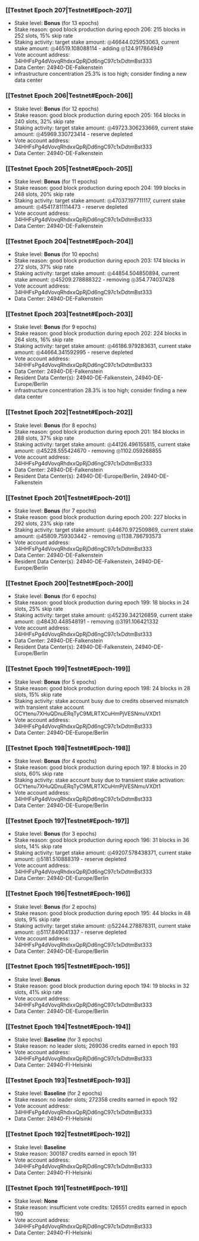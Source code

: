 ### [[Testnet Epoch 207|Testnet#Epoch-207]]
* Stake level: **Bonus** (for 13 epochs)
* Stake reason: good block production during epoch 206: 215 blocks in 252 slots, 15% skip rate
* Staking activity: target stake amount: ◎46644.025953063, current stake amount: ◎46519.108088114 - adding ◎124.917864949
* Vote account address: 34HHFsPg4dVovqRhdxxQpRjDd6ngC97c1xDdtmBst333
* Data Center: 24940-DE-Falkenstein
* infrastructure concentration 25.3% is too high; consider finding a new data center
### [[Testnet Epoch 206|Testnet#Epoch-206]]
* Stake level: **Bonus** (for 12 epochs)
* Stake reason: good block production during epoch 205: 164 blocks in 240 slots, 32% skip rate
* Staking activity: target stake amount: ◎49723.306233669, current stake amount: ◎45969.330723414 - reserve depleted
* Vote account address: 34HHFsPg4dVovqRhdxxQpRjDd6ngC97c1xDdtmBst333
* Data Center: 24940-DE-Falkenstein
### [[Testnet Epoch 205|Testnet#Epoch-205]]
* Stake level: **Bonus** (for 11 epochs)
* Stake reason: good block production during epoch 204: 199 blocks in 248 slots, 20% skip rate
* Staking activity: target stake amount: ◎47037.197711117, current stake amount: ◎45417.811114473 - reserve depleted
* Vote account address: 34HHFsPg4dVovqRhdxxQpRjDd6ngC97c1xDdtmBst333
* Data Center: 24940-DE-Falkenstein
### [[Testnet Epoch 204|Testnet#Epoch-204]]
* Stake level: **Bonus** (for 10 epochs)
* Stake reason: good block production during epoch 203: 174 blocks in 272 slots, 37% skip rate
* Staking activity: target stake amount: ◎44854.504850894, current stake amount: ◎45209.278888322 - removing ◎354.774037428
* Vote account address: 34HHFsPg4dVovqRhdxxQpRjDd6ngC97c1xDdtmBst333
* Data Center: 24940-DE-Falkenstein
### [[Testnet Epoch 203|Testnet#Epoch-203]]
* Stake level: **Bonus** (for 9 epochs)
* Stake reason: good block production during epoch 202: 224 blocks in 264 slots, 16% skip rate
* Staking activity: target stake amount: ◎46186.979283631, current stake amount: ◎44664.341592995 - reserve depleted
* Vote account address: 34HHFsPg4dVovqRhdxxQpRjDd6ngC97c1xDdtmBst333
* Data Center: 24940-DE-Falkenstein
* Resident Data Center(s): 24940-DE-Falkenstein, 24940-DE-Europe/Berlin
* infrastructure concentration 28.3% is too high; consider finding a new data center
### [[Testnet Epoch 202|Testnet#Epoch-202]]
* Stake level: **Bonus** (for 8 epochs)
* Stake reason: good block production during epoch 201: 184 blocks in 288 slots, 37% skip rate
* Staking activity: target stake amount: ◎44126.496155815, current stake amount: ◎45228.555424670 - removing ◎1102.059268855
* Vote account address: 34HHFsPg4dVovqRhdxxQpRjDd6ngC97c1xDdtmBst333
* Data Center: 24940-DE-Falkenstein
* Resident Data Center(s): 24940-DE-Europe/Berlin, 24940-DE-Falkenstein
### [[Testnet Epoch 201|Testnet#Epoch-201]]
* Stake level: **Bonus** (for 7 epochs)
* Stake reason: good block production during epoch 200: 227 blocks in 292 slots, 23% skip rate
* Staking activity: target stake amount: ◎44670.972509869, current stake amount: ◎45809.759303442 - removing ◎1138.786793573
* Vote account address: 34HHFsPg4dVovqRhdxxQpRjDd6ngC97c1xDdtmBst333
* Data Center: 24940-DE-Falkenstein
* Resident Data Center(s): 24940-DE-Falkenstein, 24940-DE-Europe/Berlin
### [[Testnet Epoch 200|Testnet#Epoch-200]]
* Stake level: **Bonus** (for 6 epochs)
* Stake reason: good block production during epoch 199: 18 blocks in 24 slots, 25% skip rate
* Staking activity: target stake amount: ◎45239.342126859, current stake amount: ◎48430.448548191 - removing ◎3191.106421332
* Vote account address: 34HHFsPg4dVovqRhdxxQpRjDd6ngC97c1xDdtmBst333
* Data Center: 24940-DE-Falkenstein
* Resident Data Center(s): 24940-DE-Falkenstein, 24940-DE-Europe/Berlin
### [[Testnet Epoch 199|Testnet#Epoch-199]]
* Stake level: **Bonus** (for 5 epochs)
* Stake reason: good block production during epoch 198: 24 blocks in 28 slots, 15% skip rate
* Staking activity: stake account busy due to credits observed mismatch with transient stake account GCYtenu7XHuQDnuERqTyC9MLRTXCuHmPjVESNmuVXDt1
* Vote account address: 34HHFsPg4dVovqRhdxxQpRjDd6ngC97c1xDdtmBst333
* Data Center: 24940-DE-Europe/Berlin
### [[Testnet Epoch 198|Testnet#Epoch-198]]
* Stake level: **Bonus** (for 4 epochs)
* Stake reason: good block production during epoch 197: 8 blocks in 20 slots, 60% skip rate
* Staking activity: stake account busy due to transient stake activation: GCYtenu7XHuQDnuERqTyC9MLRTXCuHmPjVESNmuVXDt1
* Vote account address: 34HHFsPg4dVovqRhdxxQpRjDd6ngC97c1xDdtmBst333
* Data Center: 24940-DE-Europe/Berlin
### [[Testnet Epoch 197|Testnet#Epoch-197]]
* Stake level: **Bonus** (for 3 epochs)
* Stake reason: good block production during epoch 196: 31 blocks in 36 slots, 14% skip rate
* Staking activity: target stake amount: ◎49207.578438371, current stake amount: ◎5181.510888319 - reserve depleted
* Vote account address: 34HHFsPg4dVovqRhdxxQpRjDd6ngC97c1xDdtmBst333
* Data Center: 24940-DE-Europe/Berlin
### [[Testnet Epoch 196|Testnet#Epoch-196]]
* Stake level: **Bonus** (for 2 epochs)
* Stake reason: good block production during epoch 195: 44 blocks in 48 slots, 9% skip rate
* Staking activity: target stake amount: ◎52244.278878311, current stake amount: ◎5117.849041337 - reserve depleted
* Vote account address: 34HHFsPg4dVovqRhdxxQpRjDd6ngC97c1xDdtmBst333
* Data Center: 24940-DE-Europe/Berlin
### [[Testnet Epoch 195|Testnet#Epoch-195]]
* Stake level: **Bonus**
* Stake reason: good block production during epoch 194: 19 blocks in 32 slots, 41% skip rate
* Vote account address: 34HHFsPg4dVovqRhdxxQpRjDd6ngC97c1xDdtmBst333
* Data Center: 24940-DE-Europe/Berlin
### [[Testnet Epoch 194|Testnet#Epoch-194]]
* Stake level: **Baseline** (for 3 epochs)
* Stake reason: no leader slots; 269036 credits earned in epoch 193
* Vote account address: 34HHFsPg4dVovqRhdxxQpRjDd6ngC97c1xDdtmBst333
* Data Center: 24940-FI-Helsinki
### [[Testnet Epoch 193|Testnet#Epoch-193]]
* Stake level: **Baseline** (for 2 epochs)
* Stake reason: no leader slots; 272358 credits earned in epoch 192
* Vote account address: 34HHFsPg4dVovqRhdxxQpRjDd6ngC97c1xDdtmBst333
* Data Center: 24940-FI-Helsinki
### [[Testnet Epoch 192|Testnet#Epoch-192]]
* Stake level: **Baseline**
* Stake reason: 300187 credits earned in epoch 191
* Vote account address: 34HHFsPg4dVovqRhdxxQpRjDd6ngC97c1xDdtmBst333
* Data Center: 24940-FI-Helsinki
### [[Testnet Epoch 191|Testnet#Epoch-191]]
* Stake level: **None**
* Stake reason: insufficient vote credits: 126551 credits earned in epoch 190
* Vote account address: 34HHFsPg4dVovqRhdxxQpRjDd6ngC97c1xDdtmBst333
* Data Center: 24940-FI-Helsinki
